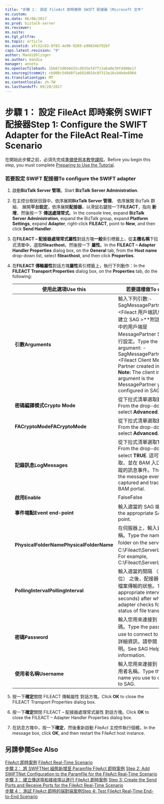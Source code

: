 ```yaml
---
title: "步驟 1： 設定 FileAct 即時案例 SWIFT 配接器 |Microsoft 文件"
ms.custom: 
ms.date: 06/08/2017
ms.prod: biztalk-server
ms.reviewer: 
ms.suite: 
ms.tgt_pltfrm: 
ms.topic: article
ms.assetid: afc52c63-9f83-4e90-9269-e90834b792bf
caps.latest.revision: "9"
author: MandiOhlinger
ms.author: mandia
manager: anneta
ms.openlocfilehash: 1bb671d0d4425cd935efd7f13aba0e39fd400e17
ms.sourcegitcommit: cb908c540d8f1a692d01dc8f313e16cb4b4e696d
ms.translationtype: MT
ms.contentlocale: zh-TW
ms.lasthandoff: 09/20/2017
---
```

# <a name="step-1-configure-the-swift-adapter-for-the-fileact-real-time-scenario"></a><span data-ttu-id="47f63-102">步驟 1： 設定 FileAct 即時案例 SWIFT 配接器</span><span class="sxs-lookup"><span data-stu-id="47f63-102">Step 1: Configure the SWIFT Adapter for the FileAct Real-Time Scenario</span></span>
<span data-ttu-id="47f63-103">在開始此步驟之前，必須先完成[準備使用本教學課程](../../adapters-and-accelerators/fileact-interact/preparing-to-use-the-tutorial1.md)。</span><span class="sxs-lookup"><span data-stu-id="47f63-103">Before you begin this step, you must complete [Preparing to Use the Tutorial](../../adapters-and-accelerators/fileact-interact/preparing-to-use-the-tutorial1.md).</span></span>  
  
### <a name="to-configure-the-swift-adapter"></a><span data-ttu-id="47f63-104">若要設定 SWIFT 配接器</span><span class="sxs-lookup"><span data-stu-id="47f63-104">To configure the SWIFT adapter</span></span>  
  
1.  <span data-ttu-id="47f63-105">啟動**BizTalk Server 管理**。</span><span class="sxs-lookup"><span data-stu-id="47f63-105">Start **BizTalk Server Administration**.</span></span>  
  
2.  <span data-ttu-id="47f63-106">在主控台樹狀目錄中，依序展開**BizTalk Server 管理**、 依序展開 BizTalk 群組、 展開**平台設定**，依序展開**配接器**，以滑鼠右鍵按一下**FILEACT**，指向 **新增**，然後按一下 **傳送處理常式**。</span><span class="sxs-lookup"><span data-stu-id="47f63-106">In the console tree, expand **BizTalk Server Administration**, expand the BizTalk group, expand **Platform Settings**, expand **Adapter**, right-click **FILEACT**, point to **New**, and then click **Send Handler**.</span></span>  
  
3.  <span data-ttu-id="47f63-107">在**FILEACT – 配接器處理常式屬性**對話方塊**一般**索引標籤上，從**主機名稱**下拉式清單中，選取**fileacthost**，然後按一下 **屬性**。</span><span class="sxs-lookup"><span data-stu-id="47f63-107">In the **FILEACT – Adapter Handler Properties** dialog box, on the **General** tab, from the **Host name** drop-down list, select **fileacthost**, and then click **Properties**.</span></span>  
  
4.  <span data-ttu-id="47f63-108">在**FILEACT 傳輸屬性**對話方塊**屬性**索引標籤上，執行下列動作：</span><span class="sxs-lookup"><span data-stu-id="47f63-108">In the **FILEACT Transport Properties** dialog box, on the **Properties** tab, do the following:</span></span>  
  
    |<span data-ttu-id="47f63-109">**使用此選項**</span><span class="sxs-lookup"><span data-stu-id="47f63-109">**Use this**</span></span>|<span data-ttu-id="47f63-110">**若要這樣做**</span><span class="sxs-lookup"><span data-stu-id="47f63-110">**To do this**</span></span>|  
    |------------------|--------------------|  
    |<span data-ttu-id="47f63-111">**引數**</span><span class="sxs-lookup"><span data-stu-id="47f63-111">**Arguments**</span></span>|<span data-ttu-id="47f63-112">輸入下列引數:-SagMessagePartner \<Fileact 用戶端訊息的夥伴建立 SAG >**附註：**引數中的用戶端是 MessagePartner SAG 中進行設定。</span><span class="sxs-lookup"><span data-stu-id="47f63-112">Type the following argument: -SagMessagePartner \<Fileact Client Message Partner created in SAG> **Note:**  The client in the argument is the MessagePartner you configured in SAG.</span></span>|  
    |<span data-ttu-id="47f63-113">**密碼編譯模式**</span><span class="sxs-lookup"><span data-stu-id="47f63-113">**Crypto Mode**</span></span>|<span data-ttu-id="47f63-114">從下拉式清單選取**進階**。</span><span class="sxs-lookup"><span data-stu-id="47f63-114">From the drop-down list, select **Advanced**.</span></span>|  
    |<span data-ttu-id="47f63-115">**FACryptoMode**</span><span class="sxs-lookup"><span data-stu-id="47f63-115">**FACryptoMode**</span></span>|<span data-ttu-id="47f63-116">從下拉式清單選取**進階**。</span><span class="sxs-lookup"><span data-stu-id="47f63-116">From the drop-down list, select **Advanced**.</span></span>|  
    |<span data-ttu-id="47f63-117">**記錄訊息**</span><span class="sxs-lookup"><span data-stu-id="47f63-117">**LogMessages**</span></span>|<span data-ttu-id="47f63-118">從下拉式清單選取**TRUE**。</span><span class="sxs-lookup"><span data-stu-id="47f63-118">From the drop-down list, select **TRUE**.</span></span> <span data-ttu-id="47f63-119">這可讓要擷取，並在 BAM 入口網站中追蹤的訊息事件。</span><span class="sxs-lookup"><span data-stu-id="47f63-119">This enables the message events to be captured and tracked in the BAM portal.</span></span>|  
    |<span data-ttu-id="47f63-120">**啟用**</span><span class="sxs-lookup"><span data-stu-id="47f63-120">**Enable**</span></span>|<span data-ttu-id="47f63-121">False</span><span class="sxs-lookup"><span data-stu-id="47f63-121">False</span></span>|  
    |<span data-ttu-id="47f63-122">**事件端點**</span><span class="sxs-lookup"><span data-stu-id="47f63-122">**Event end-point**</span></span>|<span data-ttu-id="47f63-123">輸入適當的 SAG 端點。</span><span class="sxs-lookup"><span data-stu-id="47f63-123">Type the appropriate SAG end-point.</span></span>|  
    |<span data-ttu-id="47f63-124">**PhysicalFolderName**</span><span class="sxs-lookup"><span data-stu-id="47f63-124">**PhysicalFolderName**</span></span>|<span data-ttu-id="47f63-125">在伺服器上，輸入資料夾的名稱。</span><span class="sxs-lookup"><span data-stu-id="47f63-125">Type the name of the folder on the server.</span></span> <span data-ttu-id="47f63-126">例如，C:\Fileact\ServerLocation。</span><span class="sxs-lookup"><span data-stu-id="47f63-126">For example, C:\Fileact\ServerLocation.</span></span>|  
    |<span data-ttu-id="47f63-127">**PollingInterval**</span><span class="sxs-lookup"><span data-stu-id="47f63-127">**PollingInterval**</span></span>|<span data-ttu-id="47f63-128">輸入適當的間隔 （以秒為單位） 之後，配接器會檢查的檔案傳輸的狀態。</span><span class="sxs-lookup"><span data-stu-id="47f63-128">Type the appropriate interval (in seconds) after which the adapter checks for the status of file transfer.</span></span>|  
    |<span data-ttu-id="47f63-129">**密碼**</span><span class="sxs-lookup"><span data-stu-id="47f63-129">**Password**</span></span>|<span data-ttu-id="47f63-130">輸入您用來連接到 SAG 的密碼。</span><span class="sxs-lookup"><span data-stu-id="47f63-130">Type the password you use to connect to SAG.</span></span> <span data-ttu-id="47f63-131">如需詳細資訊，請參閱 SAG 說明。</span><span class="sxs-lookup"><span data-stu-id="47f63-131">See SAG Help for more information.</span></span>|  
    |<span data-ttu-id="47f63-132">**使用者名稱**</span><span class="sxs-lookup"><span data-stu-id="47f63-132">**Username**</span></span>|<span data-ttu-id="47f63-133">輸入您用來連接到 SAG 的使用者名稱。</span><span class="sxs-lookup"><span data-stu-id="47f63-133">Type the user name you use to connect to SAG.</span></span>|  
  
5.  <span data-ttu-id="47f63-134">按一下**確定**關閉 FILEACT 傳輸屬性 對話方塊。</span><span class="sxs-lookup"><span data-stu-id="47f63-134">Click **OK** to close the FILEACT Transport Properties dialog box.</span></span>  
  
6.  <span data-ttu-id="47f63-135">按一下**確定**關閉 FILEACT – 配接器處理常式屬性 對話方塊。</span><span class="sxs-lookup"><span data-stu-id="47f63-135">Click **OK** to close the FILEACT – Adapter Handler Properties dialog box.</span></span>  
  
7.  <span data-ttu-id="47f63-136">在訊息方塊中，按一下**確定**，然後重新啟動 FileAct 主控件執行個體。</span><span class="sxs-lookup"><span data-stu-id="47f63-136">In the message box, click **OK**, and then restart the FileAct host instance.</span></span>  
  
## <a name="see-also"></a><span data-ttu-id="47f63-137">另請參閱</span><span class="sxs-lookup"><span data-stu-id="47f63-137">See Also</span></span>  
 <span data-ttu-id="47f63-138">[FileAct 即時案例](../../adapters-and-accelerators/fileact-interact/fileact-real-time-scenario.md) </span><span class="sxs-lookup"><span data-stu-id="47f63-138">[FileAct Real-Time Scenario](../../adapters-and-accelerators/fileact-interact/fileact-real-time-scenario.md) </span></span>  
 <span data-ttu-id="47f63-139">[步驟 2： 將 SWIFTNet 組態新增至 Paramfile FileAct 即時案例](../../adapters-and-accelerators/fileact-interact/step-2-add-swiftnet-configuration-to-paramfile-for-fileact-real-time-scenario.md) </span><span class="sxs-lookup"><span data-stu-id="47f63-139">[Step 2: Add SWIFTNet Configuration to the Paramfile for the FileAct Real-Time Scenario](../../adapters-and-accelerators/fileact-interact/step-2-add-swiftnet-configuration-to-paramfile-for-fileact-real-time-scenario.md) </span></span>  
 <span data-ttu-id="47f63-140">[步驟 3： 建立傳送埠和接收埠以進行 FileAct 即時案例](../../adapters-and-accelerators/fileact-interact/step-3-create-the-send-ports-and-receive-ports-for-fileact-real-time-scenario.md) </span><span class="sxs-lookup"><span data-stu-id="47f63-140">[Step 3: Create the Send Ports and Receive Ports for the FileAct Real-Time Scenario](../../adapters-and-accelerators/fileact-interact/step-3-create-the-send-ports-and-receive-ports-for-fileact-real-time-scenario.md) </span></span>  
 [<span data-ttu-id="47f63-141">步驟 4： 測試 FileAct 即時的端對端案例</span><span class="sxs-lookup"><span data-stu-id="47f63-141">Step 4: Test FileAct Real-Time End-to-End Scenario</span></span>](../../adapters-and-accelerators/fileact-interact/step-4-test-fileact-real-time-end-to-end-scenario.md)